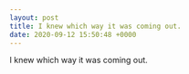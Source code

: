 ```yaml
---
layout: post
title: I knew which way it was coming out.
date: 2020-09-12 15:50:48 +0000
---
```


I knew which way it was coming out.

